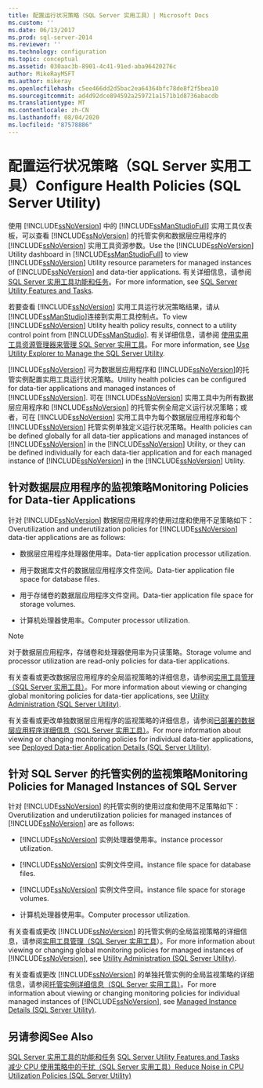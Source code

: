 ```yaml
---
title: 配置运行状况策略（SQL Server 实用工具）| Microsoft Docs
ms.custom: ''
ms.date: 06/13/2017
ms.prod: sql-server-2014
ms.reviewer: ''
ms.technology: configuration
ms.topic: conceptual
ms.assetid: 030aac3b-8901-4c41-91ed-aba96420276c
author: MikeRayMSFT
ms.author: mikeray
ms.openlocfilehash: c5ee466dd2d5bac2ea64364bfc78de8f2f5bea10
ms.sourcegitcommit: ad4d92dce894592a259721a1571b1d8736abacdb
ms.translationtype: MT
ms.contentlocale: zh-CN
ms.lasthandoff: 08/04/2020
ms.locfileid: "87578886"
---
```

# <a name="configure-health-policies-sql-server-utility"></a><span data-ttu-id="af994-102">配置运行状况策略（SQL Server 实用工具）</span><span class="sxs-lookup"><span data-stu-id="af994-102">Configure Health Policies (SQL Server Utility)</span></span>
  <span data-ttu-id="af994-103">使用 [!INCLUDE[ssNoVersion](../../includes/ssnoversion-md.md)] 中的 [!INCLUDE[ssManStudioFull](../../includes/ssmanstudiofull-md.md)] 实用工具仪表板，可以查看 [!INCLUDE[ssNoVersion](../../includes/ssnoversion-md.md)] 的托管实例和数据层应用程序的 [!INCLUDE[ssNoVersion](../../includes/ssnoversion-md.md)] 实用工具资源参数。</span><span class="sxs-lookup"><span data-stu-id="af994-103">Use the [!INCLUDE[ssNoVersion](../../includes/ssnoversion-md.md)] Utility dashboard in [!INCLUDE[ssManStudioFull](../../includes/ssmanstudiofull-md.md)] to view [!INCLUDE[ssNoVersion](../../includes/ssnoversion-md.md)] Utility resource parameters for managed instances of [!INCLUDE[ssNoVersion](../../includes/ssnoversion-md.md)] and data-tier applications.</span></span> <span data-ttu-id="af994-104">有关详细信息，请参阅 [SQL Server 实用工具功能和任务](sql-server-utility-features-and-tasks.md)。</span><span class="sxs-lookup"><span data-stu-id="af994-104">For more information, see [SQL Server Utility Features and Tasks](sql-server-utility-features-and-tasks.md).</span></span>  
  
 <span data-ttu-id="af994-105">若要查看 [!INCLUDE[ssNoVersion](../../includes/ssnoversion-md.md)] 实用工具运行状况策略结果，请从 [!INCLUDE[ssManStudio](../../includes/ssmanstudio-md.md)]连接到实用工具控制点。</span><span class="sxs-lookup"><span data-stu-id="af994-105">To view [!INCLUDE[ssNoVersion](../../includes/ssnoversion-md.md)] Utility health policy results, connect to a utility control point from [!INCLUDE[ssManStudio](../../includes/ssmanstudio-md.md)].</span></span> <span data-ttu-id="af994-106">有关详细信息，请参阅 [使用实用工具资源管理器来管理 SQL Server 实用工具](use-utility-explorer-to-manage-the-sql-server-utility.md)。</span><span class="sxs-lookup"><span data-stu-id="af994-106">For more information, see [Use Utility Explorer to Manage the SQL Server Utility](use-utility-explorer-to-manage-the-sql-server-utility.md).</span></span>  
  
 [!INCLUDE[ssNoVersion](../../includes/ssnoversion-md.md)] <span data-ttu-id="af994-107">可为数据层应用程序和 [!INCLUDE[ssNoVersion](../../includes/ssnoversion-md.md)]的托管实例配置实用工具运行状况策略。</span><span class="sxs-lookup"><span data-stu-id="af994-107">Utility health policies can be configured for data-tier applications and managed instances of [!INCLUDE[ssNoVersion](../../includes/ssnoversion-md.md)].</span></span> <span data-ttu-id="af994-108">可在 [!INCLUDE[ssNoVersion](../../includes/ssnoversion-md.md)] 实用工具中为所有数据层应用程序和 [!INCLUDE[ssNoVersion](../../includes/ssnoversion-md.md)] 的托管实例全局定义运行状况策略；或者，可在 [!INCLUDE[ssNoVersion](../../includes/ssnoversion-md.md)] 实用工具中为每个数据层应用程序和每个 [!INCLUDE[ssNoVersion](../../includes/ssnoversion-md.md)] 托管实例单独定义运行状况策略。</span><span class="sxs-lookup"><span data-stu-id="af994-108">Health policies can be defined globally for all data-tier applications and managed instances of [!INCLUDE[ssNoVersion](../../includes/ssnoversion-md.md)] in the [!INCLUDE[ssNoVersion](../../includes/ssnoversion-md.md)] Utility, or they can be defined individually for each data-tier application and for each managed instance of [!INCLUDE[ssNoVersion](../../includes/ssnoversion-md.md)] in the [!INCLUDE[ssNoVersion](../../includes/ssnoversion-md.md)] Utility.</span></span>  
  
## <a name="monitoring-policies-for-data-tier-applications"></a><span data-ttu-id="af994-109">针对数据层应用程序的监视策略</span><span class="sxs-lookup"><span data-stu-id="af994-109">Monitoring Policies for Data-tier Applications</span></span>  
 <span data-ttu-id="af994-110">针对 [!INCLUDE[ssNoVersion](../../includes/ssnoversion-md.md)] 数据层应用程序的使用过度和使用不足策略如下：</span><span class="sxs-lookup"><span data-stu-id="af994-110">Overutilization and underutilization policies for [!INCLUDE[ssNoVersion](../../includes/ssnoversion-md.md)] data-tier applications are as follows:</span></span>  
  
-   <span data-ttu-id="af994-111">数据层应用程序处理器使用率。</span><span class="sxs-lookup"><span data-stu-id="af994-111">Data-tier application processor utilization.</span></span>  
  
-   <span data-ttu-id="af994-112">用于数据库文件的数据层应用程序文件空间。</span><span class="sxs-lookup"><span data-stu-id="af994-112">Data-tier application file space for database files.</span></span>  
  
-   <span data-ttu-id="af994-113">用于存储卷的数据层应用程序文件空间。</span><span class="sxs-lookup"><span data-stu-id="af994-113">Data-tier application file space for storage volumes.</span></span>  
  
-   <span data-ttu-id="af994-114">计算机处理器使用率。</span><span class="sxs-lookup"><span data-stu-id="af994-114">Computer processor utilization.</span></span>  
  
> [!NOTE]  
>  <span data-ttu-id="af994-115">对于数据层应用程序，存储卷和处理器使用率为只读策略。</span><span class="sxs-lookup"><span data-stu-id="af994-115">Storage volume and processor utilization are read-only policies for data-tier applications.</span></span>  
  
 <span data-ttu-id="af994-116">有关查看或更改数据层应用程序的全局监视策略的详细信息，请参阅[实用工具管理（SQL Server 实用工具）](../../database-engine/utility-administration-sql-server-utility.md)。</span><span class="sxs-lookup"><span data-stu-id="af994-116">For more information about viewing or changing global monitoring policies for data-tier applications, see [Utility Administration &#40;SQL Server Utility&#41;](../../database-engine/utility-administration-sql-server-utility.md).</span></span>  
  
 <span data-ttu-id="af994-117">有关查看或更改单独数据层应用程序的监视策略的详细信息，请参阅[已部署的数据层应用程序详细信息（SQL Server 实用工具）](../../database-engine/deployed-data-tier-application-details-sql-server-utility.md)。</span><span class="sxs-lookup"><span data-stu-id="af994-117">For more information about viewing or changing monitoring policies for individual data-tier applications, see [Deployed Data-tier Application Details &#40;SQL Server Utility&#41;](../../database-engine/deployed-data-tier-application-details-sql-server-utility.md).</span></span>  
  
## <a name="monitoring-policies-for-managed-instances-of-sql-server"></a><span data-ttu-id="af994-118">针对 SQL Server 的托管实例的监视策略</span><span class="sxs-lookup"><span data-stu-id="af994-118">Monitoring Policies for Managed Instances of SQL Server</span></span>  
 <span data-ttu-id="af994-119">针对 [!INCLUDE[ssNoVersion](../../includes/ssnoversion-md.md)] 的托管实例的使用过度和使用不足策略如下：</span><span class="sxs-lookup"><span data-stu-id="af994-119">Overutilization and underutilization policies for managed instances of [!INCLUDE[ssNoVersion](../../includes/ssnoversion-md.md)] are as follows:</span></span>  
  
-   [!INCLUDE[ssNoVersion](../../includes/ssnoversion-md.md)] <span data-ttu-id="af994-120">实例处理器使用率。</span><span class="sxs-lookup"><span data-stu-id="af994-120">instance processor utilization.</span></span>  
  
-   [!INCLUDE[ssNoVersion](../../includes/ssnoversion-md.md)] <span data-ttu-id="af994-121">实例文件空间。</span><span class="sxs-lookup"><span data-stu-id="af994-121">instance file space for database files.</span></span>  
  
-   [!INCLUDE[ssNoVersion](../../includes/ssnoversion-md.md)] <span data-ttu-id="af994-122">实例文件空间。</span><span class="sxs-lookup"><span data-stu-id="af994-122">instance file space for storage volumes.</span></span>  
  
-   <span data-ttu-id="af994-123">计算机处理器使用率。</span><span class="sxs-lookup"><span data-stu-id="af994-123">Computer processor utilization.</span></span>  
  
 <span data-ttu-id="af994-124">有关查看或更改 [!INCLUDE[ssNoVersion](../../includes/ssnoversion-md.md)] 的托管实例的全局监视策略的详细信息，请参阅[实用工具管理（SQL Server 实用工具](../../database-engine/utility-administration-sql-server-utility.md)）。</span><span class="sxs-lookup"><span data-stu-id="af994-124">For more information about viewing or changing global monitoring policies for managed instances of [!INCLUDE[ssNoVersion](../../includes/ssnoversion-md.md)], see [Utility Administration &#40;SQL Server Utility&#41;](../../database-engine/utility-administration-sql-server-utility.md).</span></span>  
  
 <span data-ttu-id="af994-125">有关查看或更改 [!INCLUDE[ssNoVersion](../../includes/ssnoversion-md.md)] 的单独托管实例的全局监视策略的详细信息，请参阅[托管实例详细信息（SQL Server 实用工具）](../../database-engine/managed-instance-details-sql-server-utility.md)。</span><span class="sxs-lookup"><span data-stu-id="af994-125">For more information about viewing or changing monitoring policies for individual managed instances of [!INCLUDE[ssNoVersion](../../includes/ssnoversion-md.md)], see [Managed Instance Details &#40;SQL Server Utility&#41;](../../database-engine/managed-instance-details-sql-server-utility.md).</span></span>  
  
## <a name="see-also"></a><span data-ttu-id="af994-126">另请参阅</span><span class="sxs-lookup"><span data-stu-id="af994-126">See Also</span></span>  
 <span data-ttu-id="af994-127">[SQL Server 实用工具的功能和任务](sql-server-utility-features-and-tasks.md) </span><span class="sxs-lookup"><span data-stu-id="af994-127">[SQL Server Utility Features and Tasks](sql-server-utility-features-and-tasks.md) </span></span>  
 [<span data-ttu-id="af994-128">减少 CPU 使用策略中的干扰（SQL Server 实用工具）</span><span class="sxs-lookup"><span data-stu-id="af994-128">Reduce Noise in CPU Utilization Policies &#40;SQL Server Utility&#41;</span></span>](reduce-noise-in-cpu-utilization-policies-sql-server-utility.md)  
  
  
